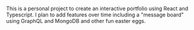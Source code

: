 This is a personal project to create an interactive portfolio using React and Typescript. I plan to add features over time including a "message board" using GraphQL and MongoDB and other fun easter eggs.